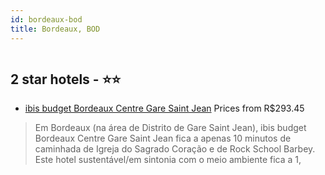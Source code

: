 ```yaml
---
id: bordeaux-bod
title: Bordeaux, BOD
---
```


<center><img src="https://i.travelapi.com/hotels/17000000/16720000/16714700/16714649/37dcccd9_z.jpg" alt="" /></center>


##  2 star hotels - ⭐️⭐️

-    [ibis budget Bordeaux Centre Gare Saint Jean](https://www.hurb.com/br/aud/https://www.hurb.com/br/hotels/bordeaux/ibis-budget-bordeaux-centre-gare-saint-jean-HT-XNZ1?cmp=18055) Prices from R$293.45
   > Em Bordeaux (na área de Distrito de Gare Saint Jean), ibis budget Bordeaux Centre Gare Saint Jean fica a apenas 10 minutos de caminhada de Igreja do Sagrado Coração e de Rock School Barbey.  Este hotel sustentável/em sintonia com o meio ambiente fica a 1,
